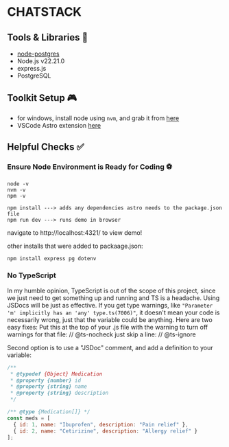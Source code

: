 # CHATSTACK

## Tools & Libraries 💼

- [node-postgres](https://node-postgres.com/)
- Node.js v22.21.0
- express.js
- PostgreSQL 

## Toolkit Setup 🎮
- for windows, install node using `nvm`, and grab it from [here](https://github.com/coreybutler)
- VSCode Astro extension [here](https://marketplace.visualstudio.com/items?itemName=astro-build.astro-vscode)
## Helpful Checks ✅

### Ensure Node Environment is Ready for Coding ⚽️
```shell
node -v
nvm -v
npm -v
```

```shell
npm install ---> adds any dependencies astro needs to the package.json file
npm run dev ---> runs demo in browser
```
navigate to http://localhost:4321/ to view demo!

other installs that were added to packaage.json: 
```shell
npm install express pg dotenv
```

### No TypeScript
In my humble opinion, TypeScript is out of the scope of this project, since we just need to get something up and running and TS is a headache. Using JSDocs will be just as effective. If you get type warnings, like `"Parameter 'm' implicitly has an 'any' type.ts(7006)"`, it doesn't mean your code is necessarily wrong, just that the variable could be anything. Here are two easy fixes:
Put this at the top of your .js file with the warning to turn off warnings for that file: 
// @ts-nocheck
just skip a line:
// @ts-ignore

Second option is to use a "JSDoc" comment, and add a definition to your variable:
```js
/**
 * @typedef {Object} Medication
 * @property {number} id
 * @property {string} name
 * @property {string} description
 */

/** @type {Medication[]} */
const meds = [
  { id: 1, name: "Ibuprofen", description: "Pain relief" },
  { id: 2, name: "Cetirizine", description: "Allergy relief" }
];
```
